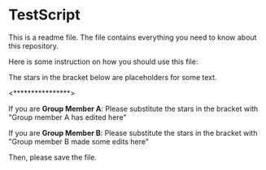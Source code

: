 # TestScript

This is a readme file. The file contains everything you need to know about this repository.

Here is some instruction on how you should use this file:

The stars in the bracket below are placeholders for some text.

<****************>

If you are **Group Member A**: Please substitute the stars in the bracket with "Group member A has edited here"

If you are **Group Member B**: Please substitute the stars in the bracket with "Group member B made some edits here"

Then, please save the file.
